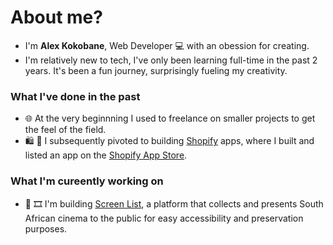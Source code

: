 # About me?

- I'm  **Alex Kokobane**, Web Developer 💻 with an obession for creating.
- I'm relatively new to tech, I've only been learning full-time in the past 2 years. It's been a fun journey, surprisingly fueling my creativity.

### What I've done in the past
- 🌐 At the very beginnning I used to freelance on smaller projects to get the feel of the field.
- 🛍 🛒 I subsequently pivoted to building [Shopify](https://github.com/shopify) apps, where I built and listed an app on the [Shopify App Store](https://apps.shopify.com/windfall).

### What I'm cureently working on
- 🎥 🎞 I'm building [Screen List](https://github.com/screenlist), a platform that collects and presents South African cinema to the public for easy accessibility and preservation purposes.
